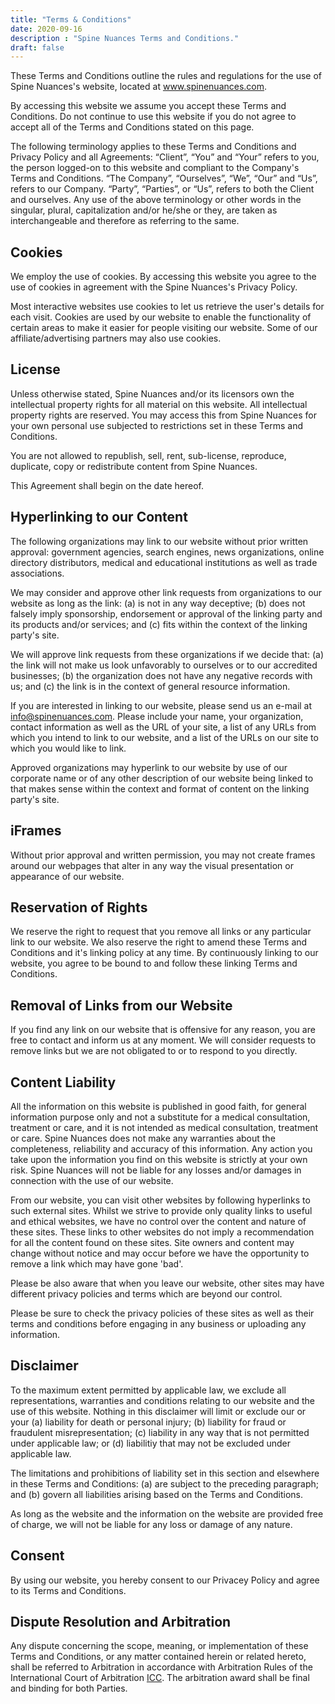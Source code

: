 ```yaml
---
title: "Terms & Conditions"
date: 2020-09-16
description : "Spine Nuances Terms and Conditions."
draft: false
---
```


These Terms and Conditions outline the rules and regulations for the use of Spine Nuances's website, located at www.spinenuances.com.

By accessing this website we assume you accept these Terms and Conditions. Do not continue to use this website if you do not agree to accept all of the Terms and Conditions stated on this page.

The following terminology applies to these Terms and Conditions and Privacy Policy and all Agreements: 
“Client”, “You” and “Your” refers to you, the person logged-on to this website and compliant to the Company's Terms and Conditions. 
“The Company”, “Ourselves”, “We”, “Our” and “Us”, refers to our Company. “Party”, “Parties”, or “Us”, refers to both the Client and ourselves. 
Any use of the above terminology or other words in the singular, plural, capitalization and/or he/she or they, are taken as interchangeable and therefore as referring to the same.

## Cookies
We employ the use of cookies. By accessing this website you agree to the use of cookies in agreement with the Spine Nuances's Privacy Policy.

Most interactive websites use cookies to let us retrieve the user's details for each visit. Cookies are used by our website to enable the functionality of certain areas to make it easier for people visiting our website. 
Some of our affiliate/advertising partners may also use cookies.

## License
Unless otherwise stated, Spine Nuances and/or its licensors own the intellectual property rights for all material on this website.
All intellectual property rights are reserved. You may access this from Spine Nuances for your own personal use subjected to restrictions set in these Terms and Conditions.

You are not allowed to republish, sell, rent, sub-license, reproduce, duplicate, copy or redistribute content from Spine Nuances.

This Agreement shall begin on the date hereof.

## Hyperlinking to our Content
The following organizations may link to our website without prior written approval: government agencies, search engines, news organizations, online directory distributors, medical and educational institutions as well as trade associations.

We may consider and approve other link requests from organizations to our website as long as the link: (a) is not in any way deceptive; 
(b) does not falsely imply sponsorship, endorsement or approval of the linking party and its products and/or services; and (c) fits within the context of the linking party's site.

We will approve link requests from these organizations if we decide that: (a) the link will not make us look unfavorably to ourselves or to our accredited businesses; 
(b) the organization does not have any negative records with us; and (c) the link is in the context of general resource information.

If you are interested in linking to our website, please send us an e-mail at info@spinenuances.com. Please include your name, your organization, contact information as well as the URL of your site, 
a list of any URLs from which you intend to link to our website, and a list of the URLs on our site to which you would like to link.

Approved organizations may hyperlink to our website by use of our corporate name or of any other description of our website being linked to that makes sense within the context and format of content on the linking party's site.

## iFrames
Without prior approval and written permission, you may not create frames around our webpages that alter in any way the visual presentation or appearance of our website.

## Reservation of Rights
We reserve the right to request that you remove all links or any particular link to our website. 
We also reserve the right to amend these Terms and Conditions and it's linking policy at any time. 
By continuously linking to our website, you agree to be bound to and follow these linking Terms and Conditions.

## Removal of Links from our Website
If you find any link on our website that is offensive for any reason, you are free to contact and inform us at any moment. 
We will consider requests to remove links but we are not obligated to or to respond to you directly.

## Content Liability
All the information on this website is published in good faith, for general information purpose only and not a substitute for a medical consultation, treatment or care, and it is not intended as medical consultation, treatment or care.
Spine Nuances does not make any warranties about the completeness, reliability and accuracy of this information. Any action you take upon the information you find on this website
is strictly at your own risk. Spine Nuances will not be liable for any losses and/or damages in connection with the use of our website.

From our website, you can visit other websites by following hyperlinks to such external sites. 
Whilst we strive to provide only quality links to useful and ethical websites, we have no control over the content and nature of these sites. 
These links to other websites do not imply a recommendation for all the content found on these sites. 
Site owners and content may change without notice and may occur before we have the opportunity to remove a link which may have gone 'bad'.

Please be also aware that when you leave our website, other sites may have different privacy policies and terms which are beyond our control.

Please be sure to check the privacy policies of these sites as well as their terms and conditions before engaging in any business or uploading any information.

## Disclaimer
To the maximum extent permitted by applicable law, we exclude all representations, warranties and conditions relating to our website and the use of this website. 
Nothing in this disclaimer will limit or exclude our or your (a) liability for death or personal injury; (b) liability for fraud or fraudulent misrepresentation; 
(c) liability in any way that is not permitted under applicable law; or (d) liabilitiy that may not be excluded under applicable law.

The limitations and prohibitions of liability set in this section and elsewhere in these Terms and Conditions: 
(a) are subject to the preceding paragraph; and (b) govern all liabilities arising based on the Terms and Conditions.

As long as the website and the information on the website are provided free of charge, we will not be liable for any loss or damage of any nature.

## Consent
By using our website, you hereby consent to our Privacey Policy and agree to its Terms and Conditions.

## Dispute Resolution and Arbitration
Any dispute concerning the scope, meaning, or implementation of these Terms and Conditions, or any matter contained herein or related hereto, 
shall be referred to Arbitration in accordance with Arbitration Rules of the International Court of Arbitration [ICC](https://iccwbo.org/dispute-resolution-services/icc-international-court-arbitration). 
The arbitration award shall be final and binding for both Parties.


